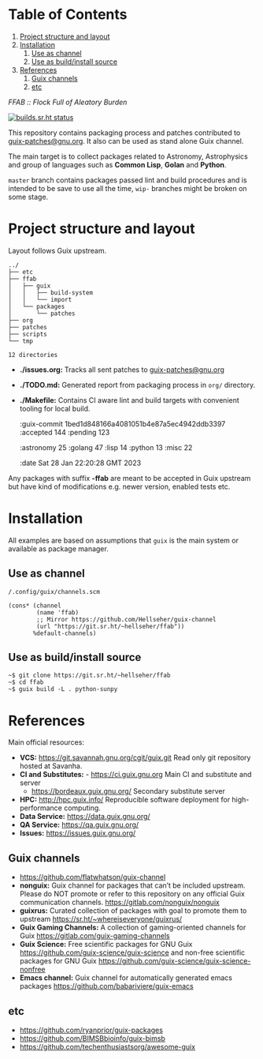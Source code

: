 
# Table of Contents

1.  [Project structure and layout](#org044ec11)
2.  [Installation](#orgcec2c5c)
    1.  [Use as channel](#org295cfc9)
    2.  [Use as build/install source](#org4e74186)
3.  [References](#org85f80e4)
    1.  [Guix channels](#org53cdb98)
    2.  [etc](#org84ae274)

*FFAB :: Flock Full of Aleatory Burden*

[![builds.sr.ht status](https://builds.sr.ht/~hellseher/ffab.svg)](https://builds.sr.ht/~hellseher/ffab?)

This repository contains packaging process and patches contributed to <guix-patches@gnu.org>. It
also can be used as stand alone Guix channel.

The main target is to collect packages related to Astronomy, Astrophysics and group of languages
such as **Common Lisp**, **Golan** and **Python**.

`master` branch contains packages passed lint and build procedures and is intended to be save to
use all the time, `wip-` branches might be broken on some stage.


<a id="org044ec11"></a>

# Project structure and layout

Layout follows Guix upstream.

    ../
    ├── etc
    ├── ffab
    │   ├── guix
    │   │   ├── build-system
    │   │   └── import
    │   └── packages
    │       └── patches
    ├── org
    ├── patches
    ├── scripts
    └── tmp
    
    12 directories

-   **./issues.org:** Tracks all sent patches to <guix-patches@gnu.org>
-   **./TODO.md:** Generated report from packaging process in `org/` directory.
-   **./Makefile:** Contains CI aware lint and build targets with convenient tooling for local build.

    :guix-commit 1bed1d848166a4081051b4e87a5ec4942ddb3397
    :accepted 144
    :pending 123
    
    :astronomy 25
    :golang 47
    :lisp 14
    :python 13
    :misc 22
    
    :date Sat 28 Jan 22:20:28 GMT 2023

Any packages with suffix **-ffab** are meant to be accepted in Guix upstream but have kind of
modifications e.g. newer version, enabled tests etc.


<a id="orgcec2c5c"></a>

# Installation

All examples are based on assumptions that `guix` is the main system or available as package
manager.


<a id="org295cfc9"></a>

## Use as channel

`/.config/guix/channels.scm`

    (cons* (channel
            (name 'ffab)
            ;; Mirror https://github.com/Hellseher/guix-channel
            (url "https://git.sr.ht/~hellseher/ffab"))
           %default-channels)


<a id="org4e74186"></a>

## Use as build/install source

    ~$ git clone https://git.sr.ht/~hellseher/ffab
    ~$ cd ffab
    ~$ guix build -L . python-sunpy


<a id="org85f80e4"></a>

# References

Main official resources:

-   **VCS:** <https://git.savannah.gnu.org/cgit/guix.git> Read only git repository hosted at Savanha.
-   **CI and Substitutes:** -   <https://ci.guix.gnu.org> Main CI and substitute and server
    -   <https://bordeaux.guix.gnu.org/> Secondary substitute server
-   **HPC:** <http://hpc.guix.info/> Reproducible software deployment for high-performance computing.
-   **Data Service:** <https://data.guix.gnu.org/>
-   **QA Service:** <https://qa.guix.gnu.org/>
-   **Issues:** <https://issues.guix.gnu.org/>


<a id="org53cdb98"></a>

## Guix channels

-   <https://github.com/flatwhatson/guix-channel>
-   **nonguix:** Guix channel for packages that can&rsquo;t be included upstream. Please do NOT promote or
    refer to this repository on any official Guix communication channels.
    <https://gitlab.com/nonguix/nonguix>
-   **guixrus:** Curated collection of packages with goal to promote them to upstream
    <https://sr.ht/~whereiseveryone/guixrus/>
-   **Guix Gaming Channels:** A collection of gaming-oriented channels for Guix
    <https://gitlab.com/guix-gaming-channels>
-   **Guix Science:** Free scientific packages for GNU Guix <https://github.com/guix-science/guix-science>
    and non-free scientific packages for GNU Guix <https://github.com/guix-science/guix-science-nonfree>
-   **Emacs channel:** Guix channel for automatically generated emacs packages
    <https://github.com/babariviere/guix-emacs>


<a id="org84ae274"></a>

## etc

-   <https://github.com/ryanprior/guix-packages>
-   <https://github.com/BIMSBbioinfo/guix-bimsb>
-   <https://github.com/techenthusiastsorg/awesome-guix>

